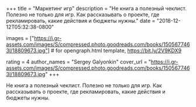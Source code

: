 
+++
title = "Маркетинг игр"
description = "Не книга а полезный чеклист. Полезно не только для игр. Как рассказывать о проекте, где рекламировать, какие действия и бюджеты нужны."
date = "2018-12-12T05:32:38-0800"

images = ["https://i.gr-assets.com/images/S/compressed.photo.goodreads.com/books/1505677463l/18809673.jpg"]  # for opengraph.html template, https://bit.ly/2V9KDX9

rating = 4
author_names = "Sergey Galyonkin"
cover_url = "https://i.gr-assets.com/images/S/compressed.photo.goodreads.com/books/1505677463l/18809673.jpg"
+++

Не книга а полезный чеклист. Полезно не только для игр. Как рассказывать о проекте, где рекламировать, какие действия и бюджеты нужны.
